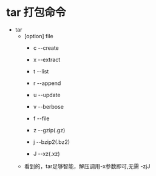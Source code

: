 # tar 打包命令
- tar
    - [option] file
        - c --create
        - x --extract
        - t --list
        - r --append
        - u --update
        - v --berbose
        - f --file
        
        - z --gzip(.gz)
        - j --bzip2(.bz2)
        - J --xz(.xz)
    - 看到的，tar足够智能，解压调用-x参数即可,无需 -zjJ